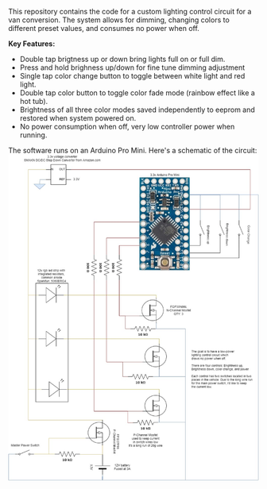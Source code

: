 This repository contains the code for a custom lighting control circuit for a van conversion. The system allows for dimming, changing colors to different preset values, and consumes no power when off.

**Key Features:**
- Double tap brigtness up or down bring lights full on or full dim.
- Press and hold brighness up/down for fine tune dimming adjustment
- Single tap color change button to toggle between white light and red light.
- Double tap color button to toggle color fade mode (rainbow effect like a hot tub).
- Brightness of all three color modes saved independently to eeprom and restored when system powered on.
- No power consumption when off, very low controller power when running.

The software runs on an Arduino Pro Mini. Here's a schematic of the circuit:
![Schematic](https://github.com/lekjos/VanLED/blob/fade/schematic.jpeg)
